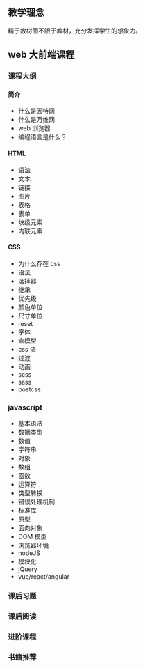 ## 教学理念
精于教材而不限于教材，充分发挥学生的想象力。

## web 大前端课程

### 课程大纲

#### 简介

* 什么是因特网
* 什么是万维网
* web 浏览器
* 编程语言是什么？

#### HTML

* 语法
* 文本
* 链接
* 图片
* 表格
* 表单
* 块级元素
* 内联元素

#### CSS

* 为什么存在 css
* 语法
* 选择器
* 继承
* 优先级
* 颜色单位
* 尺寸单位
* reset
* 字体
* 盒模型
* css 流
* 过渡
* 动画
* scss
* sass
* postcss

### javascript

* 基本语法
* 数据类型
* 数值
* 字符串
* 对象
* 数组
* 函数
* 运算符
* 类型转换
* 错误处理机制
* 标准库
* 原型
* 面向对象
* DOM 模型
* 浏览器环境
* nodeJS
* 模块化
* jQuery
* vue/react/angular

### 课后习题

### 课后阅读

### 进阶课程

### 书籍推荐
